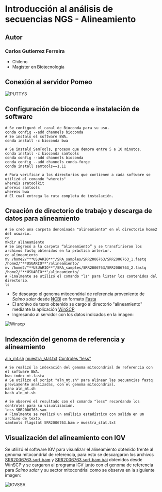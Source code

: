 # Introducción al análisis de secuencias NGS - Alineamiento

## **Autor**
### Carlos Gutierrez Ferreira  
- Chileno
- Magíster en Biotecnología

## Conexión al servidor Pomeo  

![PUTTY3](https://user-images.githubusercontent.com/80927233/119919416-67792b00-bf38-11eb-8e85-ffe2a8c69777.jpg)

## Configuración de bioconda e instalación de software  

```
# Se configuró el canal de Bioconda para su uso.
conda config --add channels bioconda 
# Se instaló el software BWA.
conda install -c bioconda bwa

# Se instaló SamTools, proceso que demora entre 5 a 10 minutos.
conda install -c bioconda samtools
conda config --add channels bioconda 
conda config --add channels conda-forge 
conda install samtools==1.11

# Para verificar a los directorios que contienen a cada software se utilizó el comando "whereis"
whereis sratoolkit 
whereis samtools
whereis bwa 
# El cual entrega la ruta completa de instalación.
```

## Creación de directorio de trabajo y descarga de datos para alineamiento  

```
# Se creó una carpeta denominada "alineamiento" en el directorio home2 del usuario.
cd
mkdir alineamiento
# Se ingresó a la carpeta “alineamiento” y se transfirieron los archivos fastq obtenidos en la práctica anterior.
cd alineamiento
mv /home2/"**USUARIO**"/SRA_samples/SRR2006763/SRR2006763_1.fastq /home2/"**USUARIO**"/alineamiento/
mv /home2/"**USUARIO**"/SRA_samples/SRR2006763/SRR2006763_2.fastq /home2/"**USUARIO**"/alineamiento/
# Finalmente se utilizó el comando "ls" para listar los contenidos del directorio.
ls
```

- Se descargo el genoma mitocondrial de referencia proveniente de *Salmo salar* desde [NCBI](https://www.ncbi.nlm.nih.gov/genome/?term=salmo+salar) en formato [Fasta](https://github.com/GenomicsEducation/CarlosGutierrez/blob/main/Analisis-secuencias-NGS/Fasta/mt.fasta)
- El archivo de texto obtenido se cargo al directorio "alineamiento" mediante la aplicación [WinSCP](https://winscp.net/eng/download.php)
- Ingresando al servidor con los datos indicados en la imagen:

![Winscp](https://user-images.githubusercontent.com/80927233/123209976-5ff16700-d48f-11eb-9183-9e165dc07b4f.png)

## Indexación del genoma de referencia y alineamiento  
[aln_mt.sh](https://github.com/GenomicsEducation/CarlosGutierrez/blob/main/Analisis-secuencias-NGS/SCRIPT/aln_mt.sh)
[muestra_stat.txt](https://github.com/GenomicsEducation/CarlosGutierrez/blob/main/Analisis-secuencias-NGS/Fasta/muestra_stat.txt)
[Controles "less"](https://www.thegeekstuff.com/2010/02/unix-less-command-10-tips-for-effective-navigation)

```
# Se realizó la indexación del genoma mitocondrial de referencia con el software BWA.
bwa index mt.fasta
# Se utilizo el script "aln_mt.sh" para alinear las secuencias fastq previamente analizadas, con el genoma mitocondrial.
nano aln_mt.sh
bash aln_mt.sh

# Se observó el resultado con el comando "less" recordando los controles para su visualización.
less SRR2006763.sam
# Finalmente se realizó un análisis estadístico con salida en un archivo de texto.
samtools flagstat SRR2006763.bam > muestra_stat.txt
```

## Visualización del alineamiento con IGV

Se utilizó el software IGV para visualizar el alineamiento obtenido frente al genoma mitocondrial de referencia, para esto se descargaron los archivos [SRR2006763.sort.bam](https://github.com/GenomicsEducation/CarlosGutierrez/blob/main/Analisis-secuencias-NGS/Fasta/SRR2006763.sort.bam) y [SRR2006763.sort.bam.bai]( https://github.com/GenomicsEducation/CarlosGutierrez/blob/main/Analisis-secuencias-NGS/Fasta/SRR2006763.sort.bam.bai) obtenidos desde WinSCP y se cargaron al programa IGV junto con el genoma de referencia para *Salmo salar* y su sector mitocondrial como se observa en la siguiente imagen:

![IGVSSA](https://user-images.githubusercontent.com/80927233/123213039-86b19c80-d493-11eb-9535-3a11104b2daa.png)
